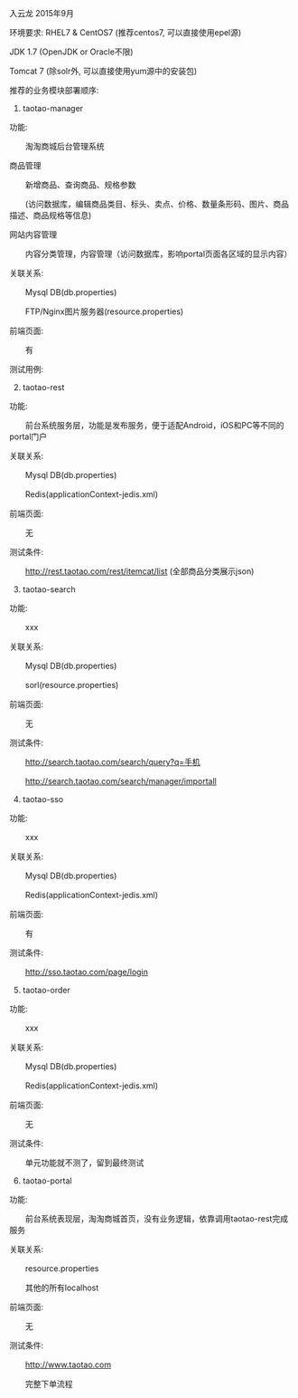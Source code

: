 入云龙 2015年9月

 

环境要求:
RHEL7 & CentOS7   (推荐centos7, 可以直接使用epel源)

JDK 1.7                  (OpenJDK or Oracle不限)

Tomcat 7                (除solr外, 可以直接使用yum源中的安装包)

推荐的业务模块部署顺序:
1. taotao-manager

功能:

　　淘淘商城后台管理系统

商品管理

　　新增商品、查询商品、规格参数

　　(访问数据库，编辑商品类目、标头、卖点、价格、数量条形码、图片、商品描述、商品规格等信息)

网站内容管理

　　内容分类管理，内容管理（访问数据库，影响portal页面各区域的显示内容）

关联关系:

　　Mysql DB(db.properties)

　　FTP/Nginx图片服务器(resource.properties)

前端页面:

　　有

测试用例:

           

2. taotao-rest

功能:

　　前台系统服务层，功能是发布服务，便于适配Android，iOS和PC等不同的portal门户

关联关系:

　　Mysql DB(db.properties)

　　Redis(applicationContext-jedis.xml)

前端页面:

　　无

测试条件:

　　http://rest.taotao.com/rest/itemcat/list (全部商品分类展示json)

 

3. taotao-search

功能:

　　xxx

关联关系:

　　Mysql DB(db.properties)

　　sorl(resource.properties)

前端页面:

　　无

测试条件:

　　http://search.taotao.com/search/query?q=手机

　　http://search.taotao.com/search/manager/importall

 

4. taotao-sso

功能:

　　xxx

关联关系:

　　Mysql DB(db.properties)

　　Redis(applicationContext-jedis.xml)

前端页面:

　　有

测试条件:

　　http://sso.taotao.com/page/login

 

5. taotao-order

功能:

　　xxx

关联关系:

　　Mysql DB(db.properties)

　　Redis(applicationContext-jedis.xml)

前端页面:

　　无

测试条件:

　　单元功能就不测了，留到最终测试

 

6. taotao-portal

功能:

　　前台系统表现层，淘淘商城首页，没有业务逻辑，依靠调用taotao-rest完成服务

关联关系:

　　resource.properties

　　其他的所有localhost

前端页面:

　　无

测试条件:

　　http://www.taotao.com

　　完整下单流程
